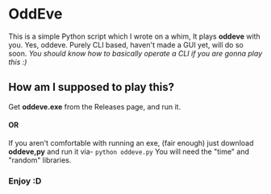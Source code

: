 # OddEve

This is a simple Python script which I wrote on a whim, It plays **oddeve** with you. Yes, oddeve.
Purely CLI based, haven't made a GUI yet, will do so soon. 
*You should know how to basically operate a CLI if you are gonna play this :)*

## How am I supposed to play this?

Get **oddeve.exe** from the Releases page, and run it. 
#### OR
If you aren't comfortable with running an exe, (fair enough) just download **oddeve,py** and run it via-
```python oddeve.py```
You will need the "time" and "random" libraries.

### Enjoy :D
